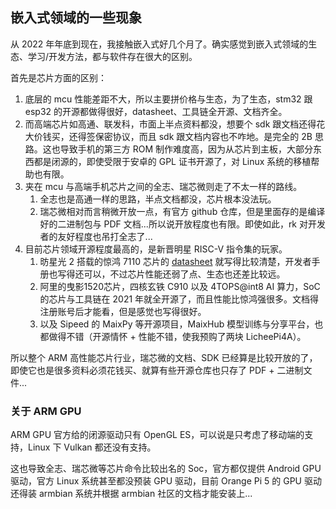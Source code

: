 ## 嵌入式领域的一些现象

从 2022 年年底到现在，我接触嵌入式好几个月了。确实感觉到嵌入式领域的生态、学习/开发方法，都与软件存在很大的区别。

首先是芯片方面的区别：

1. 底层的 mcu 性能差距不大，所以主要拼价格与生态，为了生态，stm32 跟 esp32 的开源都做得很好，datasheet、工具链全开源、文档齐全。
2. 而高端芯片如高通、联发科，市面上半点资料都没，想要个 sdk 跟文档还得花大价钱买，还得签保密协议，而且 sdk 跟文档内容也不咋地。是完全的 2B 思路。这也导致手机的第三方 ROM 制作难度高，因为从芯片到主板，大部分东西都是闭源的，即使受限于安卓的 GPL 证书开源了，对 Linux 系统的移植帮助也有限。
3. 夹在 mcu 与高端手机芯片之间的全志、瑞芯微则走了不太一样的路线。
   1. 全志也是高通一样的思路，半点文档都没，芯片根本没法玩。
   2. 瑞芯微相对而言稍微开放一点，有官方 github 仓库，但是里面存的是编译好的二进制包与 PDF 文档...所以说开放程度也有限。即使如此，rk 对开发者的友好程度也吊打全志了...
4. 目前芯片领域开源程度最高的，是新晋明星 RISC-V 指令集的玩家。
   1. 昉星光 2 搭载的惊鸿 7110 芯片的 [datasheet](https://doc-en.rvspace.org/JH7110/Datasheet/JH7110_DS/introduction.html) 就写得比较清楚，开发者手册也写得还可以，不过芯片性能还弱了点、生态也还差比较远。
   2. 阿里的曳影1520芯片，四核玄铁 C910 以及 4TOPS@int8 AI 算力，SoC 的芯片与工具链在 2021 年就全开源了，而且性能比惊鸿强很多。文档得注册账号后才能看，但是感觉也写得很好。
   3. 以及 Sipeed 的 MaixPy 等开源项目，MaixHub 模型训练与分享平台，也都做得不错（开源情怀 + 性能不错，使我预购了两块 LicheePi4A）。

所以整个 ARM 高性能芯片行业，瑞芯微的文档、SDK 已经算是比较开放的了，即使它也是很多资料必须花钱买、就算有些开源仓库也只存了 PDF + 二进制文件...

### 关于 ARM GPU

ARM GPU 官方给的闭源驱动只有 OpenGL ES，可以说是只考虑了移动端的支持，Linux 下 Vulkan 都还没有支持。

这也导致全志、瑞芯微等芯片命令比较出名的 Soc，官方都仅提供 Android GPU 驱动，官方 Linux 系统甚至都没预装 GPU 驱动，目前 Orange Pi 5 的 GPU 驱动还得装 armbian 系统并根据 armbian 社区的文档才能安装上...



